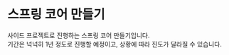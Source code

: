 # 스프링 코어 만들기 

사이드 프로젝트로 진행하는 스프링 코어 만들기입니다.    
기간은 넉넉히 1년 정도로 진행할 예정이고, 상황에 따라 진도가 달라질 수 있습니다.    
